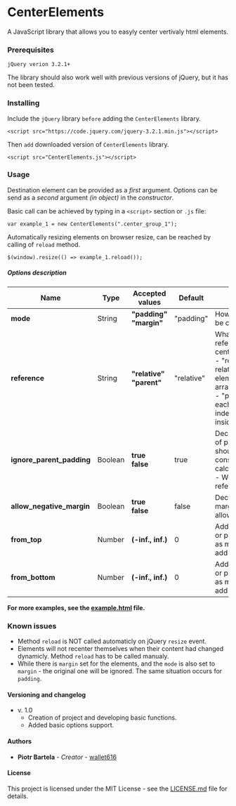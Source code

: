 # CenterElements

A JavaScript library that allows you to easyly center vertivaly html elements.

### Prerequisites

```
jQuery verion 3.2.1+
```

The library should also work well with previous versions of jQuery, but it has not been tested.

### Installing

Include the `jQuery` library `before` adding the `CenterElements` library.

```
<script src="https://code.jquery.com/jquery-3.2.1.min.js"></script>
```

Then `add` downloaded version of `CenterElements` library.

```
<script src="CenterElements.js"></script>
```

### Usage

Destination element can be provided as a *first* argument.
Options can be send as a *second* argument *(in object)* in the *constructor*.

Basic call can be achieved by typing in a `<script>` section or `.js` file:

```
var example_1 = new CenterElements(".center_group_1");
```

Automatically resizing elements on browser resize, can be reached by calling of `reload` method.

```
$(window).resize(() => example_1.reload());
```

##### Options description

| Name                      	| Type    	| Accepted values             	| Default    	| Description                                                                                                                                                      	|
|---------------------------	|---------	|-----------------------------	|------------	|------------------------------------------------------------------------------------------------------------------------------------------------------------------	|
| **mode**                  	| String  	| **"padding"** <br>**"margin"**  	| "padding"  	| How elements will be centred.                                                                                                                                    	|
| **reference**             	| String  	| **"relative"** <br>**"parent"** 	| "relative" 	| What is the reference to centering. <br>- "relative" means relative to other elements in the array. <br>- "parent" means each element independently inside its parent. 	|
| **ignore_parent_padding** 	| Boolean 	| **true** <br>**false**          	| true       	| Decide if padding of parent also should be considered in calculations. <br>- Works only for reference="parent".                                                     	|
| **allow_negative_margin** 	| Boolean 	| **true** <br>**false**          	| false      	| Decide if negative margins are allowed.                                                                                                                          	|
| **from_top**              	| Number  	| **(-inf., inf.)**           	| 0          	| Additional margin or padding (same as mode option) to add from top.                                                                                              	|
| **from_bottom**           	| Number  	| **(-inf., inf.)**           	| 0          	| Additional margin or padding (same as mode option) to add from bottom.                                                                                           	|                                                                               	|

**For more examples, see the [example.html](example.html) file.**

### Known issues

* Method `reload` is NOT called automaticly on jQuery `resize` event.
* Elements will not recenter themselves when their content had changed dynamicly. Method `reload` has to be called manualy.
* While there is `margin` set for the elements, and the `mode` is also set to `margin` - the original one will be ignored. The same situation occurs for `padding`.

#### Versioning and changelog

* v. 1.0
    - Creation of project and developing basic functions. 
    - Added basic options support. 

#### Authors

* **Piotr Bartela** - *Creator* - [wallet616](https://github.com/wallet616)

#### License

This project is licensed under the MIT License - see the [LICENSE.md](LICENSE.md) file for details.
